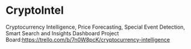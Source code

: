 # CryptoIntel
Cryptocurrency Intelligence, Price Forecasting, Special Event Detection, Smart Search and Insights Dashboard
Project Board:https://trello.com/b/7n0W8pcK/cryptocurrency-intelligence
